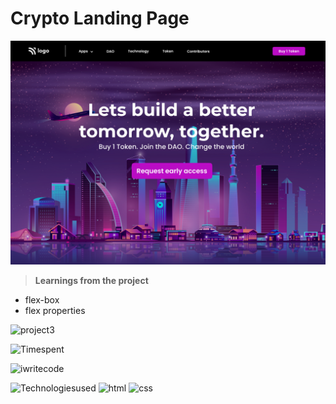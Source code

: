 # Crypto Landing Page

![image](./5.png)

>**Learnings from the project**

- flex-box
- flex properties

![project3](https://img.shields.io/badge/Project-5-orange)

![Timespent](https://img.shields.io/badge/Time%20spent-2%20hours-blue)

![iwritecode](https://img.shields.io/badge/iwrite-code-green)

![Technologiesused](https://img.shields.io/badge/-Technologies%20used-informational)
![html](https://img.shields.io/badge/-html-blueviolet) 
![css](https://img.shields.io/badge/-css-ff69b4)